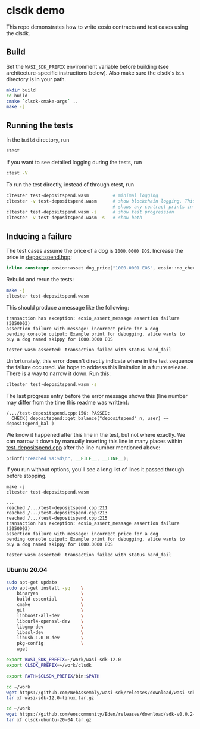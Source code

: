 # clsdk demo

This repo demonstrates how to write eosio contracts and test cases using the clsdk.

## Build

Set the `WASI_SDK_PREFIX` environment variable before building (see architecture-specific instructions below). Also make sure the clsdk's `bin` directory is in your path.

```sh
mkdir build
cd build
cmake `clsdk-cmake-args` ..
make -j
```

## Running the tests

In the `build` directory, run

```sh
ctest
```

If you want to see detailed logging during the tests, run

```sh
ctest -V
```

To run the test directly, instead of through ctest, run

```sh
cltester test-depositspend.wasm         # minimal logging
cltester -v test-depositspend.wasm      # show blockchain logging. This also
                                        # shows any contract prints in green.
cltester test-depositspend.wasm -s      # show test progression
cltester -v test-depositspend.wasm -s   # show both
```

## Inducing a failure

The test cases assume the price of a dog is `1000.0000 EOS`. Increase the price in [depositspend.hpp](depositspend.hpp):

```c++
inline constexpr eosio::asset dog_price{"1000.0001 EOS", eosio::no_check};
```

Rebuild and rerun the tests:
```sh
make -j
cltester test-depositspend.wasm
```

This should produce a message like the following:

```
transaction has exception: eosio_assert_message assertion failure (3050003)
assertion failure with message: incorrect price for a dog
pending console output: Example print for debugging. alice wants to buy a dog named skippy for 1000.0000 EOS

tester wasm asserted: transaction failed with status hard_fail
```

Unfortunately, this error doesn't directly indicate where in the test sequence the failure occurred. We hope to address this limitation in a future release. There is a way to narrow it down. Run this:

```sh
cltester test-depositspend.wasm -s
```

The last progress entry before the error message shows this (line number may differ from the time this readme was written):

```
/.../test-depositspend.cpp:156: PASSED:
  CHECK( depositspend::get_balance("depositspend"_n, user) == depositspend_bal )
```

We know it happened after this line in the test, but not where exactly. We can narrow it down by manually inserting this line in many places within [test-depositspend.cpp](test-depositspend.cpp) after the line number mentioned above:

```c++
printf("reached %s:%d\n", __FILE__, __LINE__);
```

If you run without options, you'll see a long list of lines it passed through before stopping.

```
make -j
cltester test-depositspend.wasm

...
reached /.../test-depositspend.cpp:211
reached /.../test-depositspend.cpp:213
reached /.../test-depositspend.cpp:215
transaction has exception: eosio_assert_message assertion failure (3050003)
assertion failure with message: incorrect price for a dog
pending console output: Example print for debugging. alice wants to buy a dog named skippy for 1000.0000 EOS

tester wasm asserted: transaction failed with status hard_fail
```

### Ubuntu 20.04

```sh
sudo apt-get update
sudo apt-get install -yq    \
    binaryen                \
    build-essential         \
    cmake                   \
    git                     \
    libboost-all-dev        \
    libcurl4-openssl-dev    \
    libgmp-dev              \
    libssl-dev              \
    libusb-1.0-0-dev        \
    pkg-config              \
    wget

export WASI_SDK_PREFIX=~/work/wasi-sdk-12.0
export CLSDK_PREFIX=~/work/clsdk

export PATH=$CLSDK_PREFIX/bin:$PATH

cd ~/work
wget https://github.com/WebAssembly/wasi-sdk/releases/download/wasi-sdk-12/wasi-sdk-12.0-linux.tar.gz
tar xf wasi-sdk-12.0-linux.tar.gz

cd ~/work
wget https://github.com/eoscommunity/Eden/releases/download/sdk-v0.0.2-alpha/clsdk-ubuntu-20-04.tar.gz
tar xf clsdk-ubuntu-20-04.tar.gz
```
